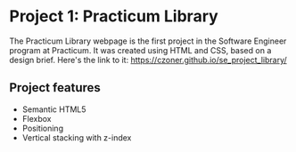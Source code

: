 # Project 1: Practicum Library

The Practicum Library webpage is the first project in the Software Engineer program at Practicum. It was created using HTML and CSS, based on a design brief.
Here's the link to it: https://czoner.github.io/se_project_library/

## Project features

- Semantic HTML5
- Flexbox
- Positioning
- Vertical stacking with z-index
